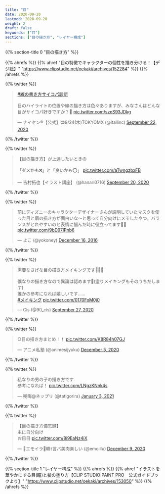```yaml
---
title: "目"
date: 2020-09-20
lastmod: 2020-09-20
weight: 2
draft: false
keywords: ["目"]
sections: ["目の描き方", "レイヤー構成"]
---
```


{{% section-title 0 "目の描き方" %}}

{{% ahrefs %}}
  {{% ahref "目の特徴でキャラクターの個性を描き分ける！【デジ絵】" "https://www.clipstudio.net/oekaki/archives/152284" %}}
{{% /ahrefs %}}

{{% twitter %}}
<!-- https://twitter.com/itallinc/status/1308355812717338624 -->
<blockquote class="twitter-tweet"><p lang="ja" dir="ltr"><a href="https://twitter.com/hashtag/%E7%B7%9A%E3%81%AE%E6%9B%B8%E3%81%8D%E6%96%B9%E3%82%B5%E3%82%A4%E3%82%B3%E3%83%91%E8%A8%BA%E6%96%AD?src=hash&amp;ref_src=twsrc%5Etfw">#線の書き方サイコパ診断</a><br><br>目のハイライトの位置や線の描き方は色々ありますが、みなさんはどんな目がサイコパ好きですか？🤔 <a href="https://t.co/szeS93JDkg">pic.twitter.com/szeS93JDkg</a></p>&mdash; ナイセン®︎【公式】📺9/24(木)TOKYOMX (@itallinc) <a href="https://twitter.com/itallinc/status/1308355812717338624?ref_src=twsrc%5Etfw">September 22, 2020</a></blockquote>
{{% /twitter %}}

{{% twitter %}}
<!-- https://twitter.com/hanari0716/status/1307474965801754624 -->
<blockquote class="twitter-tweet"><p lang="ja" dir="ltr">【目の描き方】が上達したいときの<br><br>「ダメかも❌」と「良いかも⭕️」 <a href="https://t.co/aTwngzbxFB">pic.twitter.com/aTwngzbxFB</a></p>&mdash; 吉村拓也【イラスト講座】 (@hanari0716) <a href="https://twitter.com/hanari0716/status/1307474965801754624?ref_src=twsrc%5Etfw">September 20, 2020</a></blockquote>
{{% /twitter %}}

{{% twitter %}}
<!-- https://twitter.com/yokoney/status/809730812891504640?s=20 -->
<blockquote class="twitter-tweet"><p lang="ja" dir="ltr">前にディズニーのキャラクターデザイナーさんが説明していたマスクを使った目と眉の描き方が面白いな〜と思って自分向けにメモしたやつ。バランスがとれやすいのと表情に悩んだ時に役立ってます🙏🏻 <a href="https://t.co/9bD97lPnb6">pic.twitter.com/9bD97lPnb6</a></p>&mdash; よこ (@yokoney) <a href="https://twitter.com/yokoney/status/809730812891504640?ref_src=twsrc%5Etfw">December 16, 2016</a></blockquote>
{{% /twitter %}}

{{% twitter %}}
<!-- https://twitter.com/90_cis/status/1310164716858220544 -->
<blockquote class="twitter-tweet"><p lang="ja" dir="ltr">需要なさげな目の描き方メイキングです👀💭🖤<br><br>僕なりの描き方なので異論は認めます💬(塗りメイキングもそのうちだします)<br>誰かの参考になれば嬉しいです……<br> <a href="https://twitter.com/hashtag/%E3%83%A1%E3%82%A4%E3%82%AD%E3%83%B3%E3%82%B0?src=hash&amp;ref_src=twsrc%5Etfw">#メイキング</a> <a href="https://t.co/0170FoM0j0">pic.twitter.com/0170FoM0j0</a></p>&mdash; Cis (@90_cis) <a href="https://twitter.com/90_cis/status/1310164716858220544?ref_src=twsrc%5Etfw">September 27, 2020</a></blockquote>
{{% /twitter %}}

{{% twitter %}}
<blockquote class="twitter-tweet"><p lang="ja" dir="ltr">○目の描き方まとめ！！ <a href="https://t.co/K8R84h07GJ">pic.twitter.com/K8R84h07GJ</a></p>&mdash; アニメ私塾 (@animesijyuku) <a href="https://twitter.com/animesijyuku/status/1335146899389771776?ref_src=twsrc%5Etfw">December 5, 2020</a></blockquote>
{{% /twitter %}}

{{% twitter %}}
<blockquote class="twitter-tweet"><p lang="ja" dir="ltr">私なりの男の子の描き方です<br>参考になれば！ <a href="https://t.co/LNgzKNnk4s">pic.twitter.com/LNgzKNnk4s</a></p>&mdash; 朔晦@ネップリ (@tatigorira) <a href="https://twitter.com/tatigorira/status/1345596053051985925?ref_src=twsrc%5Etfw">January 3, 2021</a></blockquote>
{{% /twitter %}}

{{% twitter %}}
<blockquote class="twitter-tweet"><p lang="ja" dir="ltr">【目の描き方備忘録】<br>主に自分向け<br>お目目 <a href="https://t.co/8i9EaNz4iX">pic.twitter.com/8i9EaNz4iX</a></p>&mdash; 🥺エモイラ🥺韓ｲ言バ美肉楽しい (@emoillu) <a href="https://twitter.com/emoillu/status/1336598306978373644?ref_src=twsrc%5Etfw">December 9, 2020</a></blockquote>
{{% /twitter %}}

{{% section-title 1 "レイヤー構成" %}}
{{% ahrefs %}}
  {{% ahref "イラストを華やかにする目(瞳)と髪の塗り方【CLIP STUDIO PAINT PRO　公式ガイドブックより】" "https://www.clipstudio.net/oekaki/archives/153050" %}}
{{% /ahrefs %}}